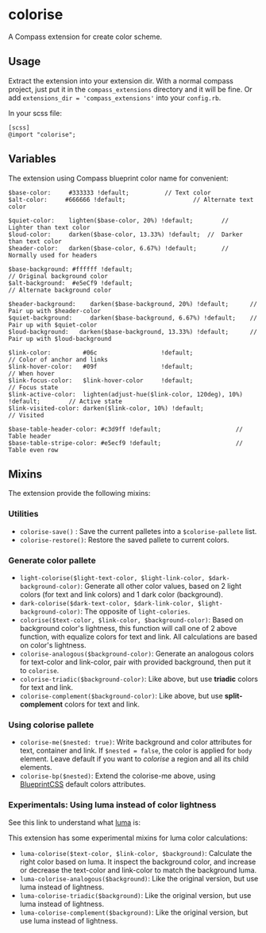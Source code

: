 colorise
========

A Compass extension for create color scheme.

## Usage

Extract the extension into your extension dir. With a normal compass project, just put it in the `compass_extensions` directory and it will be fine. Or add `extensions_dir = 'compass_extensions'` into your `config.rb`.

In your scss file:

~~~
[scss]
@import "colorise";
~~~

## Variables

The extension using Compass blueprint color name for convenient:

~~~
$base-color:     #333333 !default;			// Text color
$alt-color: 	#666666 !default;					// Alternate text color

$quiet-color:    lighten($base-color, 20%) !default;		// 	Lighter than text color
$loud-color:     darken($base-color, 13.33%) !default;	//	Darker than text color
$header-color:   darken($base-color, 6.67%) !default;		//  Normally used for headers

$base-background: #ffffff !default;											// Original background color
$alt-background:  #e5eCf9 !default;											// Alternate background color

$header-background:    darken($base-background, 20%) !default;		// Pair up with $header-color
$quiet-background:     darken($base-background, 6.67%) !default;	// Pair up with $quiet-color
$loud-background:   darken($base-background, 13.33%) !default;		// Pair up with $loud-background

$link-color:         #06c                  !default;							// Color of anchor and links
$link-hover-color:   #09f                  !default;							// When hover
$link-focus-color:   $link-hover-color     !default;							// Focus state
$link-active-color:  lighten(adjust-hue($link-color, 120deg), 10%) !default;		// Active state
$link-visited-color: darken($link-color, 10%) !default;						// Visited

$base-table-header-color: #c3d9ff !default;						// Table header
$base-table-stripe-color: #e5ecf9 !default;						// Table even row
~~~

## Mixins

The extension provide the following mixins:

### Utilities

* `colorise-save()` : Save the current palletes into a `$colorise-pallete` list.
* `colorise-restore()`: Restore the saved pallete to current colors.

### Generate color pallete

* `light-colorise($light-text-color, $light-link-color, $dark-background-color)`: Generate all other color values, based on 2 light colors (for text and link colors) and 1 dark color (background).
* `dark-colorise($dark-text-color, $dark-link-color, $light-background-color)`: The opposite of `light-colories`.
* `colorise($text-color, $link-color, $background-color)`: Based on background color's lightness, this function will call one of 2 above function, with equalize colors for text and link. All calculations are based on color's lightness.
* `colorise-analogous($background-color)`: Generate an analogous colors for text-color and link-color, pair with provided background, then put it to `colorise`.
* `colorise-triadic($background-color)`: Like above, but use __triadic__ colors for text and link.
* `colorise-complement($background-color)`: Like above, but use __split-complement__ colors for text and link.

### Using colorise pallete

* `colorise-me($nested: true)`: Write background and color attributes for text, container and link. If `$nested = false`, the color is applied for `body` element. Leave default if you want to _colorise_ a region and all its child elements.
* `colorise-bp($nested)`: Extend the colorise-me above, using [BlueprintCSS](http://blueprintcss.org) default colors attributes.

### Experimentals: Using luma instead of color lightness

See this link to understand what [luma](http://en.wikipedia.org/wiki/Luma_(video)) is: 

This extension has some experimental mixins for luma color calculations:

* `luma-colorise($text-color, $link-color, $background)`: Calculate the right color based on luma. It inspect the background color, and increase or decrease the text-color and link-color to match the background luma.
* `luma-colorise-analogous($background)`: Like the original version, but use luma instead of lightness.
* `luma-colorise-triadic($background)`: Like the original version, but use luma instead of lightness.
* `luma-colorise-complement($background)`: Like the original version, but use luma instead of lightness.
